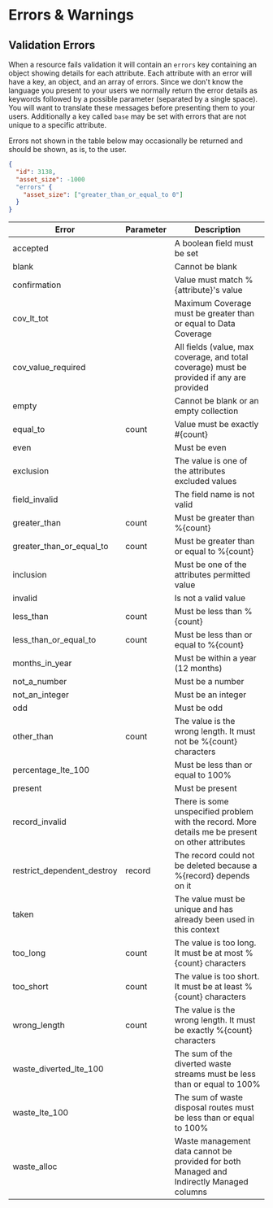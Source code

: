# Errors & Warnings

## Validation Errors

When a resource fails validation it will contain an `errors` key containing an object showing details
for each attribute. Each attribute with an error will have a key, an object, and an array of errors.
Since we don't know the language you present to your users we normally return the error details as
keywords followed by a possible parameter (separated by a single space). You will want to translate these messages before presenting them to your users. Additionally a key called `base` may be set
with errors that are not unique to a specific attribute.

Errors not shown in the table below may occasionally be returned and should be shown, as is, to the user.

```json
{
  "id": 3138,
  "asset_size": -1000
  "errors" {
    "asset_size": ["greater_than_or_equal_to 0"]
  }
}
```

Error                      | Parameter    | Description
---------------------------|--------------|------------------
accepted                   |              | A boolean field must be set
blank                      |              | Cannot be blank
confirmation               |              | Value must match %{attribute}'s value
cov_lt_tot                 |              | Maximum Coverage must be greater than or equal to Data Coverage
cov_value_required         |              | All fields (value, max coverage, and total coverage) must be provided if any are provided
empty                      |              | Cannot be blank or an empty collection
equal_to                   | count        | Value must be exactly #{count}
even                       |              | Must be even
exclusion                  |              | The value is one of the attributes excluded values
field_invalid              |              | The field name is not valid
greater_than               | count        | Must be greater than %{count}
greater_than_or_equal_to   | count        | Must be greater than or equal to %{count}
inclusion                  |              | Must be one of the attributes permitted value
invalid                    |              | Is not a valid value
less_than                  | count        | Must be less than %{count}
less_than_or_equal_to      | count        | Must be less than or equal to %{count}
months_in_year             |              | Must be within a year (12 months)
not_a_number               |              | Must be a number
not_an_integer             |              | Must be an integer
odd                        |              | Must be odd
other_than                 | count        | The value is the wrong length. It must not be %{count} characters
percentage_lte_100         |              | Must be less than or equal to 100%
present                    |              | Must be present
record_invalid             |              | There is some unspecified problem with the record. More details me be present on other attributes
restrict_dependent_destroy | record       | The record could not be deleted because a %{record} depends on it
taken                      |              | The value must be unique and has already been used in this context
too_long                   | count        | The value is too long. It must be at most %{count} characters
too_short                  | count        | The value is too short. It must be at least %{count} characters
wrong_length               | count        | The value is the wrong length. It must be exactly %{count} characters
waste_diverted_lte_100     |              | The sum of the diverted waste streams must be less than or equal to 100%
waste_lte_100              |              | The sum of waste disposal routes must be less than or equal to 100%
waste_alloc                |              | Waste management data cannot be provided for both Managed and Indirectly Managed columns
